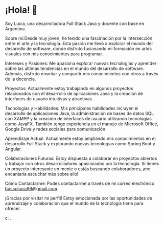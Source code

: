 # ¡Hola! 👋

Soy Lucia, una desarrolladora Full Stack Java y docente con base en Argentina.

Sobre mí:Desde muy joven, he tenido una fascinación por la intersección entre el arte y la tecnología.
Esta pasión me llevó a explorar el mundo del desarrollo de software, donde disfruto fusionando mi formación
en artes visuales con mis conocimientos para programar.

Intereses y Pasiones: Me apasiona explorar nuevas tecnologías y aprender sobre las últimas tendencias 
en el mundo del desarrollo de software. 
Además, disfruto enseñar y compartir mis conocimientos con otros a través de la docencia.

Proyectos: Actualmente estoy trabajando en algunos proyectos relacionados con el desarrollo de aplicaciones Java
y la creación de interfaces de usuario intuitivas y atractivas.

Tecnologías y Habilidades: Mis principales habilidades incluyen el desarrollo de aplicaciones Java, la administración de bases de datos
SQL con XAMPP y la creación de interfaces de usuario utilizando tecnologías como JavaFX. 
También tengo experiencia en el manejo de Microsoft Office, Google Drive y redes sociales para comunicación.

Aprendizaje Actual: Actualmente estoy ampliando mis conocimientos en el desarrollo Full Stack y explorando nuevas tecnologías como Spring Boot y Angular.

Colaboraciones Futuras: Estoy dispuesta a colaborar en proyectos abiertos y trabajar con otros desarrolladores apasionados por la tecnología. 
Si tienes un proyecto interesante en mente o estás buscando colaboradores, ¡me encantaría escuchar más sobre ello!

Cómo Contactarme: Podes contactarme a través de mi correo electrónico: bussolucia96@gmail.com.

¡Gracias por visitar mi perfil! Estoy emocionada por las oportunidades de aprendizaje y colaboración que el mundo de la tecnología tiene para ofrecer.

c:
.
